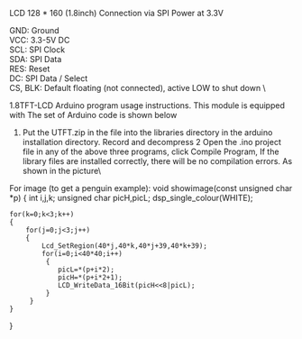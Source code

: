 LCD 128 * 160 (1.8inch)
Connection via SPI
Power at 3.3V

GND: Ground \
VCC: 3.3-5V DC \
SCL: SPI Clock \
SDA: SPI Data \
RES: Reset \
DC: SPI Data / Select \
CS, BLK: Default floating (not connected), active LOW to shut down \

1.8TFT-LCD Arduino program usage instructions. This module is equipped with
The set of Arduino code is shown below
1. Put the UTFT.zip in the file into the libraries directory in the arduino installation directory.
Record and decompress
2 Open the .ino project file in any of the above three programs, click Compile Program,
If the library files are installed correctly, there will be no compilation errors. As shown in the picture\


For image (to get a penguin example):
void showimage(const unsigned char *p)
{
  	int i,j,k; 
	unsigned char picH,picL;
	dsp_single_colour(WHITE);
	
	for(k=0;k<3;k++)
	{
	   	for(j=0;j<3;j++)
		{	
			Lcd_SetRegion(40*j,40*k,40*j+39,40*k+39);
		    for(i=0;i<40*40;i++)
			 {	
			 	picL=*(p+i*2);
				picH=*(p+i*2+1);				
				LCD_WriteData_16Bit(picH<<8|picL);  						
			 }	
		 }
	}		
}
